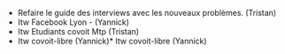 * Refaire le guide des interviews avec les nouveaux problèmes. (Tristan)
* Itw Facebook Lyon - (Yannick)
* Itw Etudiants covoit Mtp (Tristan)
* Itw covoit-libre (Yannick)* Itw covoit-libre (Yannick)
